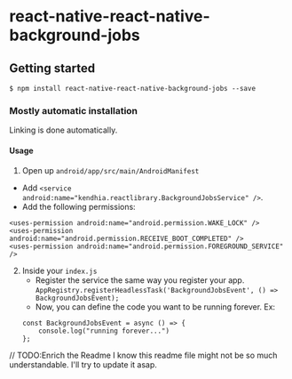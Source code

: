 
# react-native-react-native-background-jobs

## Getting started

`$ npm install react-native-react-native-background-jobs --save`

### Mostly automatic installation
Linking is done automatically.

#### Usage

1. Open up `android/app/src/main/AndroidManifest`
  - Add `<service android:name="kendhia.reactlibrary.BackgroundJobsService" />`.
  - Add the following permissions: 
```
<uses-permission android:name="android.permission.WAKE_LOCK" />
<uses-permission android:name="android.permission.RECEIVE_BOOT_COMPLETED" />
<uses-permission android:name="android.permission.FOREGROUND_SERVICE" />
```

2. Inside your `index.js` 
	- Register the service the same way you register your app.
	`AppRegistry.registerHeadlessTask('BackgroundJobsEvent', () => BackgroundJobsEvent);`
	- Now, you can define the code you want to be running forever. Ex:
  	```
  	const BackgroundJobsEvent = async () => {
  		console.log("running forever...")
	};
  	```




// TODO:Enrich the Readme
I know this readme file might not be so much understandable. I'll try to update it asap.
